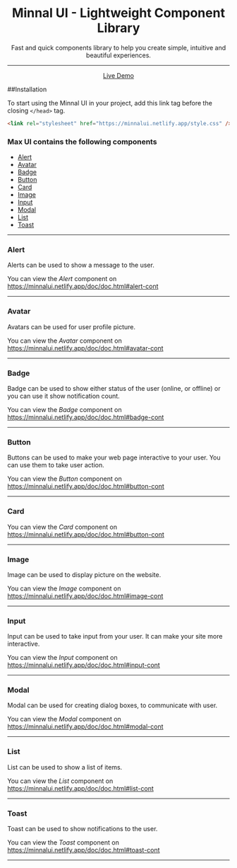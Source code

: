 <div align="center">



# Minnal UI - Lightweight Component Library

Fast and quick components library to help you create simple, intuitive and beautiful experiences.

</div>

---

<div align="center">

[Live Demo](https://minnalui.netlify.app/index.html)

</div>

##Installation

To start using the Minnal UI in your project, add this link tag before the closing `</head>` tag.

```html
<link rel="stylesheet" href="https://minnalui.netlify.app/style.css" />
```

### Max UI contains the following components

- [Alert](#alert)
- [Avatar](#avatar)
- [Badge](#badge)
- [Button](#button)
- [Card](#card)
- [Image](#image)
- [Input](#input)
- [Modal](#modal)
- [List](#list)
- [Toast](#toast)

---

### Alert

Alerts can be used to show a message to the user.

You can view the _Alert_ component on https://minnalui.netlify.app/doc/doc.html#alert-cont


---

### Avatar

Avatars can be used for user profile picture.

You can view the _Avatar_ component on https://minnalui.netlify.app/doc/doc.html#avatar-cont



---

### Badge

Badge can be used to show either status of the user (online, or offline) or you can use it show notification count.

You can view the _Badge_ component on https://minnalui.netlify.app/doc/doc.html#badge-cont


---

### Button

Buttons can be used to make your web page interactive to your user. You can use them to take user action.

You can view the _Button_ component on https://minnalui.netlify.app/doc/doc.html#button-cont


---

### Card

You can view the _Card_ component on https://minnalui.netlify.app/doc/doc.html#button-cont


---

### Image

Image can be used to display picture on the website.

You can view the _Image_ component on https://minnalui.netlify.app/doc/doc.html#image-cont


---

### Input

Input can be used to take input from your user. It can make your site more interactive.

You can view the _Input_ component on https://minnalui.netlify.app/doc/doc.html#input-cont


---

### Modal

Modal can be used for creating dialog boxes, to communicate with user.

You can view the _Modal_ component on https://minnalui.netlify.app/doc/doc.html#modal-cont


---


### List

List can be used to show a list of items.

You can view the _List_ component on https://minnalui.netlify.app/doc/doc.html#list-cont


---

### Toast

Toast can be used to show notifications to the user.

You can view the _Toast_ component on https://minnalui.netlify.app/doc/doc.html#toast-cont


---

